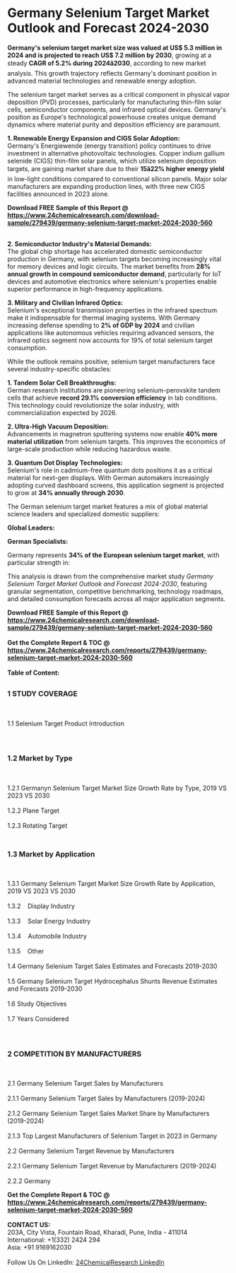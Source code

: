 <h1>Germany Selenium Target Market Outlook and Forecast 2024-2030</h1><p><strong>Germany's selenium target market size was valued at US$ 5.3 million in 2024 and is projected to reach US$ 7.2 million by 2030</strong>, growing at a steady <strong>CAGR of 5.2% during 2024â2030</strong>, according to new market analysis. This growth trajectory reflects Germany's dominant position in advanced material technologies and renewable energy adoption.</p><p>The selenium target market serves as a critical component in physical vapor deposition (PVD) processes, particularly for manufacturing thin-film solar cells, semiconductor components, and infrared optical devices. Germany's position as Europe's technological powerhouse creates unique demand dynamics where material purity and deposition efficiency are paramount.</p><p><strong>1. Renewable Energy Expansion and CIGS Solar Adoption:</strong><br>
Germany's Energiewende (energy transition) policy continues to drive investment in alternative photovoltaic technologies. Copper indium gallium selenide (CIGS) thin-film solar panels, which utilize selenium deposition targets, are gaining market share due to their <strong>15â22% higher energy yield</strong> in low-light conditions compared to conventional silicon panels. Major solar manufacturers are expanding production lines, with three new CIGS facilities announced in 2023 alone.</p><div><b>Download FREE Sample of this Report @ 
            <a href="https://www.24chemicalresearch.com/download-sample/279439/germany-selenium-target-market-2024-2030-560">
            https://www.24chemicalresearch.com/download-sample/279439/germany-selenium-target-market-2024-2030-560</a></b></div><br><p><strong>2. Semiconductor Industry's Material Demands:</strong><br>
The global chip shortage has accelerated domestic semiconductor production in Germany, with selenium targets becoming increasingly vital for memory devices and logic circuits. The market benefits from <strong>28% annual growth in compound semiconductor demand</strong>, particularly for IoT devices and automotive electronics where selenium's properties enable superior performance in high-frequency applications.</p><p><strong>3. Military and Civilian Infrared Optics:</strong><br>
Selenium's exceptional transmission properties in the infrared spectrum make it indispensable for thermal imaging systems. With Germany increasing defense spending to <strong>2% of GDP by 2024</strong> and civilian applications like autonomous vehicles requiring advanced sensors, the infrared optics segment now accounts for 19% of total selenium target consumption.</p><p>While the outlook remains positive, selenium target manufacturers face several industry-specific obstacles:</p><p><strong>1. Tandem Solar Cell Breakthroughs:</strong><br>
German research institutions are pioneering selenium-perovskite tandem cells that achieve <strong>record 29.1% conversion efficiency</strong> in lab conditions. This technology could revolutionize the solar industry, with commercialization expected by 2026.</p><p><strong>2. Ultra-High Vacuum Deposition:</strong><br>
Advancements in magnetron sputtering systems now enable <strong>40% more material utilization</strong> from selenium targets. This improves the economics of large-scale production while reducing hazardous waste.</p><p><strong>3. Quantum Dot Display Technologies:</strong><br>
Selenium's role in cadmium-free quantum dots positions it as a critical material for next-gen displays. With German automakers increasingly adopting curved dashboard screens, this application segment is projected to grow at <strong>34% annually through 2030</strong>.</p><p>The German selenium target market features a mix of global material science leaders and specialized domestic suppliers:</p><p><strong>Global Leaders:</strong></p><p><strong>German Specialists:</strong></p><p>Germany represents <strong>34% of the European selenium target market</strong>, with particular strength in:</p><p>This analysis is drawn from the comprehensive market study <em>Germany Selenium Target Market Outlook and Forecast 2024-2030</em>, featuring granular segmentation, competitive benchmarking, technology roadmaps, and detailed consumption forecasts across all major application segments.</p><div><b>Download FREE Sample of this Report @ 
            <a href="https://www.24chemicalresearch.com/download-sample/279439/germany-selenium-target-market-2024-2030-560">
            https://www.24chemicalresearch.com/download-sample/279439/germany-selenium-target-market-2024-2030-560</a></b></div><br><div><b>Get the Complete Report & TOC @ 
            <a href="https://www.24chemicalresearch.com/reports/279439/germany-selenium-target-market-2024-2030-560">
            https://www.24chemicalresearch.com/reports/279439/germany-selenium-target-market-2024-2030-560</a></b></div><br>
            <b>Table of Content:</b><p><h2><span style="font-size:16px"><strong>1 STUDY COVERAGE</strong></span></h2><br />
<p>1.1 Selenium Target Product Introduction</p><br />
<h2><span style="font-size:16px"><strong>1.2 Market by Type</strong></span></h2><br />
<p>1.2.1 Germanyn Selenium Target Market Size Growth Rate by Type, 2019 VS 2023 VS 2030<br /><br />
1.2.2 Plane Target&nbsp;&nbsp; &nbsp;<br /><br />
1.2.3 Rotating Target<br /><br />
<h2><span style="font-size:16px"><strong>1.3 Market by Application</strong></span></h2><br />
<p>1.3.1 Germany Selenium Target Market Size Growth Rate by Application, 2019 VS 2023 VS 2030<br /><br />
1.3.2&nbsp;&nbsp; &nbsp;Display Industry<br /><br />
1.3.3&nbsp;&nbsp; &nbsp;Solar Energy Industry<br /><br />
1.3.4&nbsp;&nbsp; &nbsp;Automobile Industry<br /><br />
1.3.5&nbsp;&nbsp; &nbsp;Other<br /><br />
1.4 Germany Selenium Target Sales Estimates and Forecasts 2019-2030<br /><br />
1.5 Germany Selenium Target Hydrocephalus Shunts Revenue Estimates and Forecasts 2019-2030<br /><br />
1.6 Study Objectives<br /><br />
1.7 Years Considered</p><br />
<h2><span style="font-size:16px"><strong>2 COMPETITION BY MANUFACTURERS</strong></span></h2><br />
<p>2.1 Germany Selenium Target Sales by Manufacturers<br /><br />
2.1.1 Germany Selenium Target Sales by Manufacturers (2019-2024)<br /><br />
2.1.2 Germany Selenium Target Sales Market Share by Manufacturers (2019-2024)<br /><br />
2.1.3 Top Largest Manufacturers of Selenium Target in 2023 in Germany<br /><br />
2.2 Germany Selenium Target Revenue by Manufacturers<br /><br />
2.2.1 Germany Selenium Target Revenue by Manufacturers (2019-2024)<br /><br />
2.2.2 Germany </p><div><b>Get the Complete Report & TOC @ 
            <a href="https://www.24chemicalresearch.com/reports/279439/germany-selenium-target-market-2024-2030-560">
            https://www.24chemicalresearch.com/reports/279439/germany-selenium-target-market-2024-2030-560</a></b></div><br><b>CONTACT US:</b><br>
            203A, City Vista, Fountain Road, Kharadi, Pune, India - 411014<br>
            International: +1(332) 2424 294<br>
            Asia: +91 9169162030 <br><br>
            Follow Us On LinkedIn: <a href="https://www.linkedin.com/company/24chemicalresearch/">24ChemicalResearch LinkedIn</a>